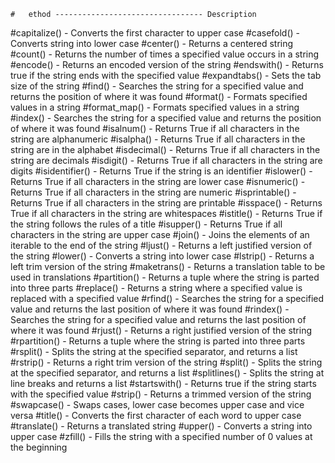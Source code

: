     #   ethod --------------------------------- Description
#capitalize()    -	Converts the first character to upper case
#casefold()	    -   Converts string into lower case
#center()	    -   Returns a centered string
#count()	        -   Returns the number of times a specified value occurs in a string
#encode()	    -   Returns an encoded version of the string
#endswith()	    -   Returns true if the string ends with the specified value
#expandtabs()	-   Sets the tab size of the string
#find()	        -   Searches the string for a specified value and returns the position of where it was found
#format()	    -   Formats specified values in a string
#format_map()	-   Formats specified values in a string
#index()	        -   Searches the string for a specified value and returns the position of where it was found
#isalnum()	    -   Returns True if all characters in the string are alphanumeric
#isalpha()	    -   Returns True if all characters in the string are in the alphabet
#isdecimal()	    -   Returns True if all characters in the string are decimals
#isdigit()	    -   Returns True if all characters in the string are digits
#isidentifier()	-   Returns True if the string is an identifier
#islower()	    -   Returns True if all characters in the string are lower case
#isnumeric()	    -   Returns True if all characters in the string are numeric
#isprintable()	-   Returns True if all characters in the string are printable
#isspace()	    -   Returns True if all characters in the string are whitespaces
#istitle()	    -   Returns True if the string follows the rules of a title
#isupper()	    -   Returns True if all characters in the string are upper case
#join()	        -   Joins the elements of an iterable to the end of the string
#ljust()	        -   Returns a left justified version of the string
#lower()	        -   Converts a string into lower case
#lstrip()	    -   Returns a left trim version of the string
#maketrans()	    -   Returns a translation table to be used in translations
#partition()	    -   Returns a tuple where the string is parted into three parts
#replace()	    -   Returns a string where a specified value is replaced with a specified value
#rfind()	        -   Searches the string for a specified value and returns the last position of where it was found
#rindex()	    -   Searches the string for a specified value and returns the last position of where it was found
#rjust()	        -   Returns a right justified version of the string
#rpartition()	-   Returns a tuple where the string is parted into three parts
#rsplit()	    -   Splits the string at the specified separator, and returns a list
#rstrip()	    -   Returns a right trim version of the string
#split()	        -   Splits the string at the specified separator, and returns a list
#splitlines()	-   Splits the string at line breaks and returns a list
#startswith()	-   Returns true if the string starts with the specified value
#strip()	        -   Returns a trimmed version of the string
#swapcase()	    -   Swaps cases, lower case becomes upper case and vice versa
#title()	        -   Converts the first character of each word to upper case
#translate()	    -   Returns a translated string
#upper()	        -   Converts a string into upper case
#zfill()	        -   Fills the string with a specified number of 0 values at the beginning